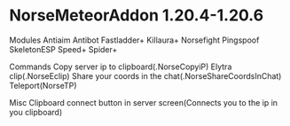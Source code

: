 # NorseMeteorAddon 1.20.4-1.20.6

Modules
 Antiaim
 Antibot
 Fastladder+
 Killaura+
 Norsefight
 Pingspoof
 SkeletonESP
 Speed+
 Spider+

Commands
 Copy server ip to clipboard(.NorseCopyiP)
 Elytra clip(.NorseEclip)
 Share your coords in the chat(.NorseShareCoordsInChat)
 Teleport(NorseTP)

Misc
 Clipboard connect button in server screen(Connects you to the ip in you clipboard)
